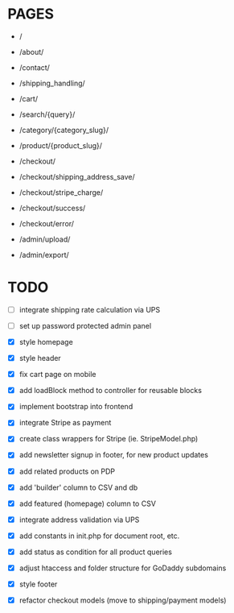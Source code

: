 # PAGES

- /
- /about/
- /contact/
- /shipping_handling/
- /cart/
- /search/{query}/
- /category/{category_slug}/
- /product/{product_slug}/

- /checkout/
- /checkout/shipping_address_save/
- /checkout/stripe_charge/
- /checkout/success/
- /checkout/error/

- /admin/upload/
- /admin/export/


# TODO

- [ ] integrate shipping rate calculation via UPS
- [ ] set up password protected admin panel

- [x] style homepage
- [x] style header
- [x] fix cart page on mobile
- [x] add loadBlock method to controller for reusable blocks
- [x] implement bootstrap into frontend
- [x] integrate Stripe as payment
- [x] create class wrappers for Stripe (ie. StripeModel.php)
- [x] add newsletter signup in footer, for new product updates
- [x] add related products on PDP
- [x] add 'builder' column to CSV and db
- [x] add featured (homepage) column to CSV
- [x] integrate address validation via UPS
- [x] add constants in init.php for document root, etc.
- [x] add status as condition for all product queries
- [x] adjust htaccess and folder structure for GoDaddy subdomains
- [x] style footer
- [x] refactor checkout models (move to shipping/payment models)